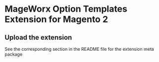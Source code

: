 # MageWorx Option Templates Extension for Magento 2

## Upload the extension

See the corresponding section in the README file for the extension meta package